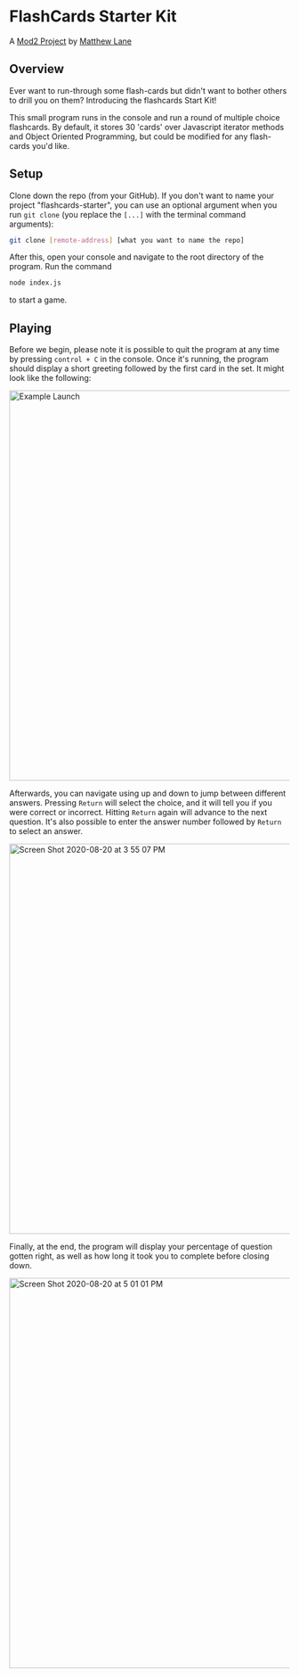 # FlashCards Starter Kit
A [Mod2 Project](https://frontend.turing.io/projects/flash-cards.html) by [Matthew Lane](https://github.com/GreyMatteOr)

## Overview

Ever want to run-through some flash-cards but didn't want to bother others to drill you on them? Introducing the flashcards Start Kit!

This small program runs in the console and run a round of multiple choice flashcards. By default, it stores 30 'cards' over Javascript iterator methods and Object Oriented Programming, but could be modified for any flash-cards you'd like.

## Setup

Clone down the repo (from your GitHub). If you don't want to name your project "flashcards-starter", you can use an optional argument when you run `git clone` (you replace the `[...]` with the terminal command arguments):

```bash
git clone [remote-address] [what you want to name the repo]
```

After this, open your console and navigate to the root directory of the program. Run the command

```bash
node index.js
```

to start a game. 

## Playing

Before we begin, please note it is possible to quit the program at any time by pressing `control + C` in the console. Once it's running, the program should display a short greeting followed by the first card in the set. It might look like the following:

<img width="700" alt="Example Launch" src="https://user-images.githubusercontent.com/65369751/90833559-26931c80-e2fd-11ea-844d-6107b884078e.png">

Afterwards, you can navigate using up and down to jump between different answers. Pressing `Return` will select the choice, and it will tell you if you were correct or incorrect. Hitting `Return` again will advance to the next question. It's also possible to enter the answer number followed by `Return` to select an answer.

<img width="700" alt="Screen Shot 2020-08-20 at 3 55 07 PM" src="https://user-images.githubusercontent.com/65369751/90833757-8db0d100-e2fd-11ea-8ae2-00038d871037.png">

Finally, at the end, the program will display your percentage of question gotten right, as well as how long it took you to complete before closing down.

<img width="700" alt="Screen Shot 2020-08-20 at 5 01 01 PM" src="https://user-images.githubusercontent.com/65369751/90837399-c6a17380-e306-11ea-9cec-6cf2827ab7c6.png">
